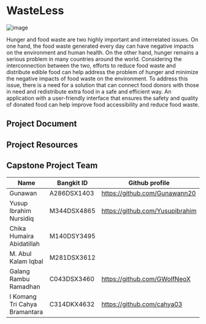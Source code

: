 # WasteLess
![image](https://github.com/Gunawann20/WasteLess/assets/92556282/68c69417-e520-4bbd-83ae-13b5b21a72df)

Hunger and food waste are two highly important and interrelated issues. On one hand, the food waste generated every day can have negative impacts on the environment and human health. On the other hand, hunger remains a serious problem in many countries around the world. Considering the interconnection between the two, efforts to reduce food waste and distribute edible food can help address the problem of hunger and minimize the negative impacts of food waste on the environment. To address this issue, there is a need for a solution that can connect food donors with those in need and redistribute extra food in a safe and efficient way. An application with a user-friendly interface that ensures the safety and quality of donated food can help improve food accessibility and reduce food waste.

## Project Document

## Project Resources

## Capstone Project Team
| Name     | Bangkit ID | Github profile |
|--------- |------------|----------------|
| Gunawan      | A286DSX1403       | https://github.com/Gunawann20 |
| Yusup Ibrahim Nursidiq | M344DSX4865         | https://github.com/Yusupibrahim |
| Chika Humaira Abidatillah     |     M140DSY3495    |             |
| M. Abul Kalam Iqbal | M281DSX3612  |                             |
| Galang Rambu Ramadhan | C043DSX3460 | https://github.com/GWolfNeoX |
| I Komang Tri Cahya Bramantara   | C314DKX4632 | https://github.com/cahya03 |
